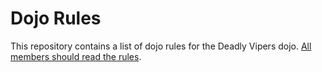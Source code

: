 Dojo Rules
==========

This repository contains a list of dojo rules for the Deadly Vipers dojo.
[All members should read the rules]("https://github.com/deadlyvipers").
